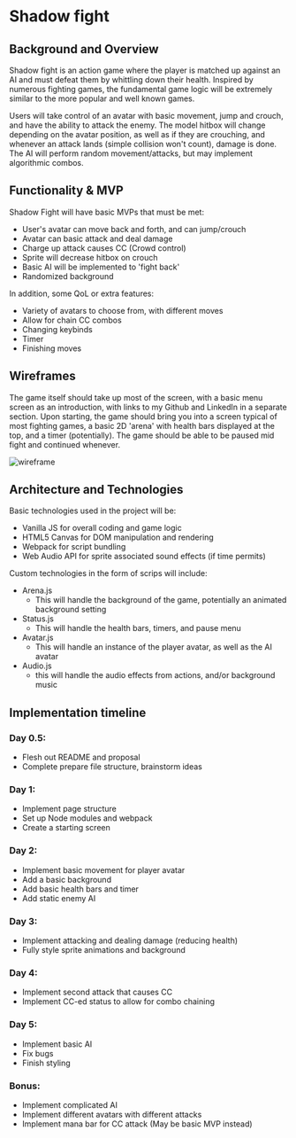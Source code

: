 # Shadow fight
## Background and Overview
Shadow fight is an action game where the player is matched up against an AI and must defeat them by whittling down their health. Inspired by numerous fighting games, the fundamental game logic will be extremely similar to the more popular and well known games.

Users will take control of an avatar with basic movement, jump and crouch, and have the ability to attack the enemy. The model hitbox will change depending on the avatar position, as well as if they are crouching, and whenever an attack lands (simple collision won't count), damage is done. The AI will perform random movement/attacks, but may implement algorithmic combos.

## Functionality & MVP
Shadow Fight will have basic MVPs that must be met:
* User's avatar can move back and forth, and can jump/crouch
* Avatar can basic attack and deal damage
* Charge up attack causes CC (Crowd control)
* Sprite will decrease hitbox on crouch
* Basic AI will be implemented to 'fight back'
* Randomized background

In addition, some QoL or extra features:
* Variety of avatars to choose from, with different moves
* Allow for chain CC combos
* Changing keybinds
* Timer
* Finishing moves

## Wireframes
The game itself should take up most of the screen, with a basic menu screen as an introduction, with links to my Github and LinkedIn in a separate section. Upon starting, the game should bring you into a screen typical of most fighting games, a basic 2D 'arena' with health bars displayed at the top, and a timer (potentially). The game should be able to be paused mid fight and continued whenever. 

![wireframe](https://github.com/dowinterfor6/shadow-fight/blob/master/docs/images/Screenshot_20190515_162146.png)

## Architecture and Technologies
Basic technologies used in the project will be:
* Vanilla JS for overall coding and game logic
* HTML5 Canvas for DOM manipulation and rendering
* Webpack for script bundling
* Web Audio API for sprite associated sound effects (if time permits)

Custom technologies in the form of scrips will include:
* Arena.js
  * This will handle the background of the game, potentially an animated background setting 
* Status.js
  * This will handle the health bars, timers, and pause menu
* Avatar.js
  * This will handle an instance of the player avatar, as well as the AI avatar
* Audio.js
  * this will handle the audio effects from actions, and/or background music
  
## Implementation timeline
### Day 0.5:
* Flesh out README and proposal
* Complete prepare file structure, brainstorm ideas
### Day 1:
* Implement page structure
* Set up Node modules and webpack
* Create a starting screen
### Day 2: 
* Implement basic movement for player avatar
* Add a basic background 
* Add basic health bars and timer
* Add static enemy AI
### Day 3:
* Implement attacking and dealing damage (reducing health)
* Fully style sprite animations and background
### Day 4:
* Implement second attack that causes CC
* Implement CC-ed status to allow for combo chaining
### Day 5:
* Implement basic AI
* Fix bugs
* Finish styling
### Bonus:
* Implement complicated AI
* Implement different avatars with different attacks
* Implement mana bar for CC attack (May be basic MVP instead)
